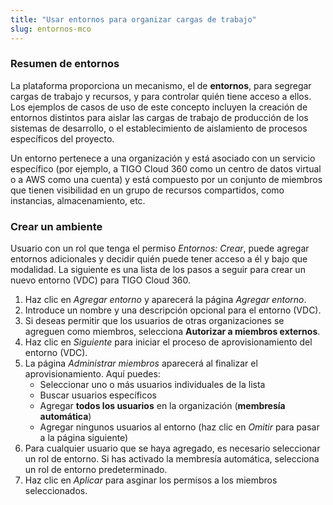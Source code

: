 ```yaml
---
title: "Usar entornos para organizar cargas de trabajo"
slug: entornos-mco
---
```


### Resumen de entornos

La plataforma proporciona un mecanismo, el de **entornos**, para segregar cargas de trabajo y recursos, y para controlar quién tiene acceso a ellos. Los ejemplos de casos de uso de este concepto incluyen la creación de entornos distintos para aislar las cargas de trabajo de producción de los sistemas de desarrollo, o el establecimiento de aislamiento de procesos específicos del proyecto.

Un entorno pertenece a una organización y está asociado con un servicio específico (por ejemplo, a TIGO Cloud 360 como un centro de datos virtual o a AWS como una cuenta) y está compuesto por un conjunto de miembros que tienen visibilidad en un grupo de recursos compartidos, como instancias, almacenamiento, etc.

### Crear un ambiente

Usuario con un rol que tenga el permiso *Entornos: Crear*, puede agregar entornos adicionales y decidir quién puede tener acceso a él y bajo que modalidad. La siguiente es una lista de los pasos a seguir para crear un nuevo entorno (VDC) para TIGO Cloud 360.

1. Haz clic en *Agregar entorno* y aparecerá la página *Agregar entorno*.
1. Introduce un nombre y una descripción opcional para el entorno (VDC).
1. Si deseas permitir que los usuarios de otras organizaciones se agreguen como miembros, selecciona **Autorizar a miembros externos**.
1. Haz clic en *Siguiente* para iniciar el proceso de aprovisionamiento del entorno (VDC).
1. La página *Administrar miembros* aparecerá al finalizar el aprovisionamiento. Aquí puedes:
    - Seleccionar uno o más usuarios individuales de la lista
    - Buscar usuarios específicos
    - Agregar **todos los usuarios** en la organización (**membresía automática**)
    - Agregar ningunos usuarios al entorno (haz clic en *Omitir* para pasar a la página siguiente)
1. Para cualquier usuario que se haya agregado, es necesario seleccionar un rol de entorno. Si has activado la membresía automática, selecciona un rol de entorno predeterminado.
1. Haz clic en *Aplicar* para asginar los permisos a los miembros seleccionados.
